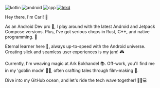 ![kotlin](https://img.shields.io/badge/Kotlin-0095D5?&style=for-the-badge&logo=kotlin&logoColor=white) ![android](https://img.shields.io/badge/Android-3DDC84?style=for-the-badge&logo=android&logoColor=white) ![cpp]( 	https://img.shields.io/badge/C%2B%2B-00599C?style=for-the-badge&logo=c%2B%2B&logoColor=white) [![lnkd](https://img.shields.io/badge/LinkedIn-0077B5?style=for-the-badge&logo=linkedin&logoColor=white)](https://www.linkedin.com/in/carlfindahl/)

Hey there, I'm Carl! 👋

As an Android Dev pro 🤖, I play around with the latest Android and Jetpack Compose versions. Plus, I've got serious chops in Rust, C++, and native programming. 🚀

Eternal learner here 🧠, always up-to-speed with the Android universe. Creating slick and seamless user experiences is my jam! 🎮

Currently, I'm weaving magic at Ark Bokhandel 📚. Off-work, you'll find me in my 'goblin mode' 🧙‍♂️, often crafting tales through film-making 🎥.

Dive into my GitHub ocean, and let's ride the tech wave together! 🏄‍♂️💻
